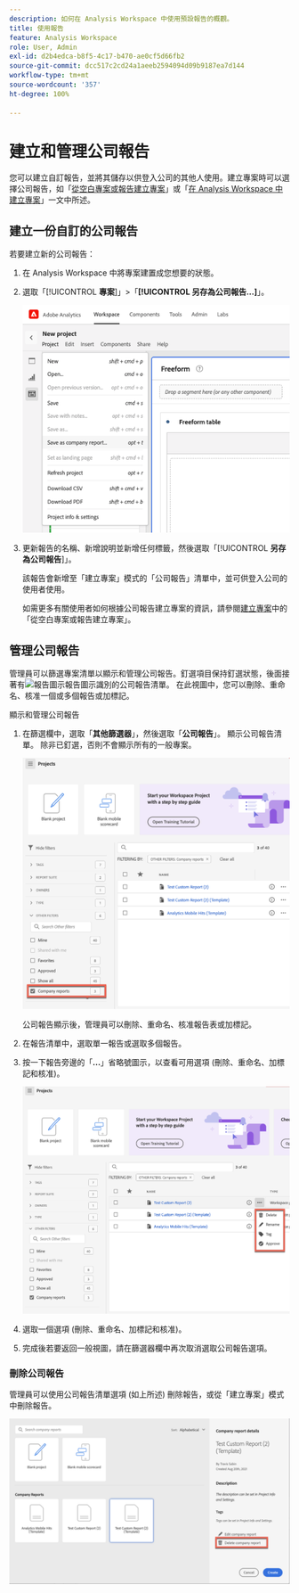 ```yaml
---
description: 如何在 Analysis Workspace 中使用預設報告的概觀。
title: 使用報告
feature: Analysis Workspace
role: User, Admin
exl-id: d2b4edca-b8f5-4c17-b470-ae0cf5d66fb2
source-git-commit: dcc517c2cd24a1aeeb2594094d09b9187ea7d144
workflow-type: tm+mt
source-wordcount: '357'
ht-degree: 100%

---
```


# 建立和管理公司報告

您可以建立自訂報告，並將其儲存以供登入公司的其他人使用。建立專案時可以選擇公司報告，如「[從空白專案或報告建立專案](/help/analyze/analysis-workspace/build-workspace-project/create-projects.md#create-a-project-from-a-blank-project-or-a-report)」或「[在 Analysis Workspace 中建立專案](/help/analyze/analysis-workspace/build-workspace-project/create-projects.md)」一文中所述。

## 建立一份自訂的公司報告

若要建立新的公司報告：

1. 在 Analysis Workspace 中將專案建置成您想要的狀態。
1. 選取「[!UICONTROL **專案**]」>「**[!UICONTROL 另存為公司報告...]**」。

   ![公司報告](assets/company-report.png)

1. 更新報告的名稱、新增說明並新增任何標籤，然後選取「[!UICONTROL **另存為公司報告**]」。

   該報告會新增至「建立專案」模式的「公司報告」清單中，並可供登入公司的使用者使用。

   如需更多有關使用者如何根據公司報告建立專案的資訊，請參閱[建立專案](/help/analyze/analysis-workspace/build-workspace-project/create-projects.md)中的「從空白專案或報告建立專案」。

## 管理公司報告

管理員可以篩選專案清單以顯示和管理公司報告。釘選項目保持釘選狀態，後面接著有![報告圖示](https://spectrum.adobe.com/static/icons/workflow_18/Smock_FileTemplate_18_N.svg)報告圖示識別的公司報告清單。 在此視圖中，您可以刪除、重命名、核准一個或多個報告或加標記。

顯示和管理公司報告

1. 在篩選欄中，選取「**其他篩選器**」，然後選取「**公司報告**」。
顯示公司報告清單。 除非已釘選，否則不會顯示所有的一般專案。

   ![顯示公司報告篩選器](assets/company-reports-filter.png)

   公司報告顯示後，管理員可以刪除、重命名、核准報告表或加標記。

1. 在報告清單中，選取單一報告或選取多個報告。

1. 按一下報告旁邊的「**...**」省略號圖示，以查看可用選項 (刪除、重命名、加標記和核准)。

   ![公司報告行動](assets/company-reports-actions.png)

1. 選取一個選項 (刪除、重命名、加標記和核准)。

1. 完成後若要返回一般視圖，請在篩選器欄中再次取消選取公司報告選項。

### 刪除公司報告

管理員可以使用公司報告清單選項 (如上所述) 刪除報告，或從「建立專案」模式中刪除報告。

![其他篩選器](assets/delete-fr-create-project-modal.png)
